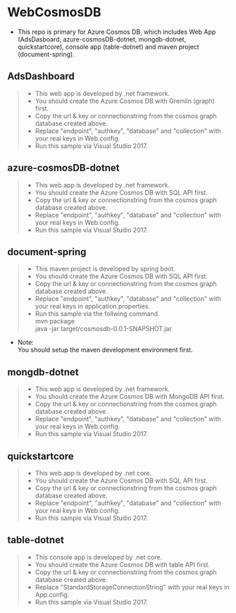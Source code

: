 # WebCosmosDB

* This repo is primary for Azure Cosmos DB, which includes Web App (AdsDasboard, azure-cosmosDB-dotnet, mongdb-dotnet, quickstartcore), console app (table-dotnet) and maven project (document-spring).

## AdsDashboard
>* This web app is developed by .net framework.
>* You should create the Azure Cosmos DB with Gremlin (graph) first.
>* Copy the url & key or connectionstring from the cosmos graph database created above.
>* Replace "endpoint", "authkey", "database" and "collection" with your real keys in Web.config.
>* Run this sample via Visual Studio 2017.

## azure-cosmosDB-dotnet
>* This web app is developed by .net framework.
>* You should create the Azure Cosmos DB with SQL API first.
>* Copy the url & key or connectionstring from the cosmos graph database created above.
>* Replace "endpoint", "authkey", "database" and "collection" with your real keys in Web.config.
>* Run this sample via Visual Studio 2017.

## document-spring
>* This maven project is developed by spring boot.
>* You should create the Azure Cosmos DB with SQL API first.
>* Copy the url & key or connectionstring from the cosmos graph database created above.
>* Replace "endpoint", "authkey", "database" and "collection" with your real keys in application.properties.
>* Run this sample via the follwing command.
    </br>  mvn package
    </br>  java -jar target/cosmosdb-0.0.1-SNAPSHOT.jar
* Note:
    </br> You should setup the maven development environment first.

## mongdb-dotnet
>* This web app is developed by .net framework.
>* You should create the Azure Cosmos DB with MongoDB API first.
>* Copy the url & key or connectionstring from the cosmos graph database created above.
>* Replace "endpoint", "authkey", "database" and "collection" with your real keys in Web.config.
>* Run this sample via Visual Studio 2017.

## quickstartcore
>* This web app is developed by .net core.
>* You should create the Azure Cosmos DB with SQL API first.
>* Copy the url & key or connectionstring from the cosmos graph database created above.
>* Replace "endpoint", "authkey", "database" and "collection" with your real keys in Web.config.
>* Run this sample via Visual Studio 2017.

## table-dotnet
>* This console app is developed by .net core.
>* You should create the Azure Cosmos DB with table API first.
>* Copy the url & key or connectionstring from the cosmos graph database created above.
>* Replace "StandardStorageConnectionString" with your real keys in App.config.
>* Run this sample via Visual Studio 2017.